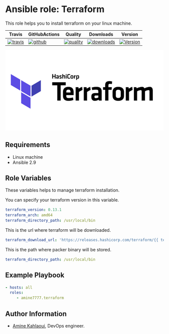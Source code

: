 Ansible role: Terraform
=========

This role helps you to install terraform on your linux machine.


|Travis|GitHubActions|Quality|Downloads|Version|
|------|-------------|-------|---------|-------|
|[![travis](https://travis-ci.com/amine7777/ansible-role-terraform.svg?branch=master)](https://travis-ci.com/amine7777/ansible-role-terraform)|[![github](https://github.com/amine7777/ansible-role-terraform/workflows/CI/badge.svg)](https://github.com/amine7777/ansible-role-terraform/actions)|[![quality](https://img.shields.io/ansible/quality/50498)](https://galaxy.ansible.com/amine7777/terraform)|[![downloads](https://img.shields.io/ansible/role/d/50348)](https://galaxy.ansible.com/amine7777/terraform)|[![Version](https://img.shields.io/github/release/amine7777/ansible-role-terraform.svg)](https://github.com/amine7777/ansible-role-terraform/releases/)|

![](terraform.jpg)

Requirements
------------
- Linux machine
- Ansible 2.9

Role Variables
--------------
These variables helps to manage terraform installation.

You can specify your terraform version in this variable.
```yaml
terraform_version: 0.13.1
terraform_arch: amd64
terraform_directory_path: /usr/local/bin
```
This is the url where terraform will be downloaded.
```yaml
terraform_download_url: 'https://releases.hashicorp.com/terraform/{{ terraform_version }}/terraform_{{ terraform_version }}_linux_{{ terraform_arch }}.zip'
```
This is the path where packer binary will be stored.
```yaml
terraform_directory_path: /usr/local/bin
```

Example Playbook
----------------

```yaml
- hosts: all
  roles:
     - amine7777.terraform
```


Author Information
------------------

- [Amine Kahlaoui](https://github.com/amine7777), DevOps engineer.
